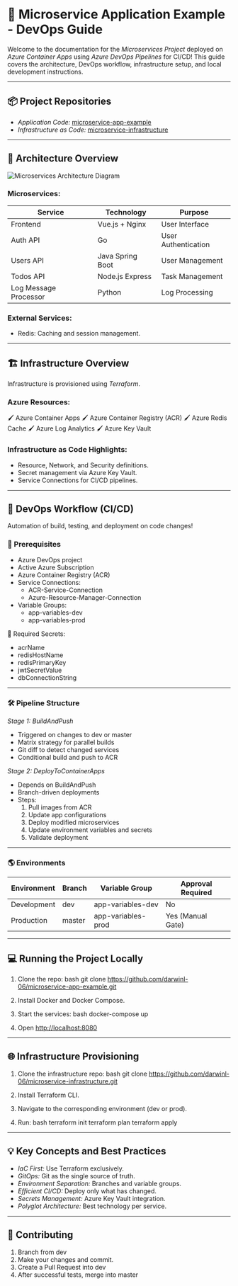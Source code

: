 # 🚀 Microservice Application Example - DevOps Guide

Welcome to the documentation for the *Microservices Project* deployed on *Azure Container Apps* using *Azure DevOps Pipelines* for CI/CD! This guide covers the architecture, DevOps workflow, infrastructure setup, and local development instructions.

---

## 📦 Project Repositories

- *Application Code:* [microservice-app-example](https://github.com/darwinl-06/microservice-app-example)
- *Infrastructure as Code:* [microservice-infrastructure](https://github.com/darwinl-06/microservice-infrastructure)

---

## 🏩 Architecture Overview

![Microservices Architecture Diagram](arch-img/Microservices.png)

### Microservices:

| Service | Technology | Purpose |
|---------|------------|---------|
| Frontend | Vue.js + Nginx | User Interface |
| Auth API | Go | User Authentication |
| Users API | Java Spring Boot | User Management |
| Todos API | Node.js Express | Task Management |
| Log Message Processor | Python | Log Processing |

### External Services:

- Redis: Caching and session management.

---

## 🏗 Infrastructure Overview

Infrastructure is provisioned using *Terraform*.

### Azure Resources:


🖌 Azure Container Apps
🖌 Azure Container Registry (ACR)
🖌 Azure Redis Cache
🖌 Azure Log Analytics
🖌 Azure Key Vault


### Infrastructure as Code Highlights:

- Resource, Network, and Security definitions.
- Secret management via Azure Key Vault.
- Service Connections for CI/CD pipelines.

---

## 🔄 DevOps Workflow (CI/CD)

Automation of build, testing, and deployment on code changes!

### 🚀 Prerequisites

- Azure DevOps project
- Active Azure Subscription
- Azure Container Registry (ACR)
- Service Connections:
  - ACR-Service-Connection
  - Azure-Resource-Manager-Connection
- Variable Groups:
  - app-variables-dev
  - app-variables-prod

🔑 Required Secrets:
- acrName
- redisHostName
- redisPrimaryKey
- jwtSecretValue
- dbConnectionString

---

### 🛠 Pipeline Structure

*Stage 1: BuildAndPush*
- Triggered on changes to dev or master
- Matrix strategy for parallel builds
- Git diff to detect changed services
- Conditional build and push to ACR

*Stage 2: DeployToContainerApps*
- Depends on BuildAndPush
- Branch-driven deployments
- Steps:
  1. Pull images from ACR
  2. Update app configurations
  3. Deploy modified microservices
  4. Update environment variables and secrets
  5. Validate deployment

---

### 🌎 Environments

| Environment | Branch | Variable Group | Approval Required |
|-------------|--------|----------------|-------------------|
| Development | dev | app-variables-dev | No |
| Production | master | app-variables-prod | Yes (Manual Gate) |

---

## 💻 Running the Project Locally

1. Clone the repo:
   bash
   git clone https://github.com/darwinl-06/microservice-app-example.git
   
2. Install Docker and Docker Compose.
3. Start the services:
   bash
   docker-compose up
   
4. Open [http://localhost:8080](http://localhost:8080)

---

## 🌐 Infrastructure Provisioning

1. Clone the infrastructure repo:
   bash
   git clone https://github.com/darwinl-06/microservice-infrastructure.git
   
2. Install Terraform CLI.
3. Navigate to the corresponding environment (dev or prod).
4. Run:
   bash
   terraform init
   terraform plan
   terraform apply
   

---

## 💡 Key Concepts and Best Practices

- *IaC First:* Use Terraform exclusively.
- *GitOps:* Git as the single source of truth.
- *Environment Separation:* Branches and variable groups.
- *Efficient CI/CD:* Deploy only what has changed.
- *Secrets Management:* Azure Key Vault integration.
- *Polyglot Architecture:* Best technology per service.

---

## 🤝 Contributing

1. Branch from dev
2. Make your changes and commit.
3. Create a Pull Request into dev
4. After successful tests, merge into master

